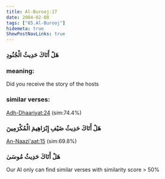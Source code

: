 ```yaml
---
title: Al-Burooj:17
date: 2004-02-08
tags: ["85.Al-Burooj"]
hidemeta: true 
ShowPostNavLinks: true 
---
```

### هَلْ أَتَاكَ حَدِيثُ الْجُنُودِ
### meaning: 
Did you receive the story of the hosts
### similar verses: 

[Adh-Dhaariyat:24](/51/24) (sim:74.4%)

### هَلْ أَتَاكَ حَدِيثُ ضَيْفِ إِبْرَاهِيمَ الْمُكْرَمِينَ

[An-Naazi'aat:15](/79/15) (sim:69.8%)

### هَلْ أَتَاكَ حَدِيثُ مُوسَىٰ

Our AI only can find similar verses with similarity score > 50% 


